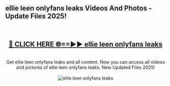 <h2>ellie leen onlyfans leaks Videos And Photos - Update Files 2025!</h2>
<br>
<div align="center">
<h2><a href="https://top-ai-tools.click/QrbHav" rel="nofollow">🔴 CLICK HERE 🌐==►► ellie leen onlyfans leaks</a></h2>
<br>
Get ellie leen onlyfans leaks and all content. Now you can access all videos and pictures of ellie leen onlyfans leaks. New Updated Files 2025!
<br>
<br>
<a href="https://top-ai-tools.click/QrbHav" rel="nofollow" data-target="animated-image.originalLink"><img src="https://i.ibb.co.com/WyWwxjT/player-gif2.gif" alt="ellie leen onlyfans leaks" style="max-width: 100%; display: inline-block;" data-target="animated-image.originalImage"></a>
</div>
<br>